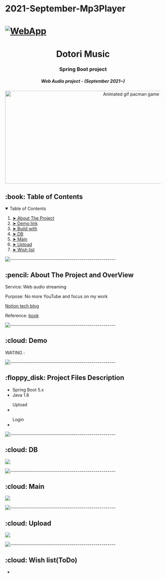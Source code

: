 # 2021-September-Mp3Player

# [![WebApp](https://user-images.githubusercontent.com/72185011/136536106-740eccf8-0046-4900-bd58-f167144f0016.PNG)](https://www.youtube.com/watch?v=IdotOlEH7EM)
<h1 align="center"> Dotori Music </h1> 
<h3 align="center"> Spring Boot project </h3>
<h5 align="center"> Web Audio project - (September 2021~) </h5>

<p align="center"> 
  <img src="https://user-images.githubusercontent.com/72185011/133432288-860ef0e4-0e5d-4b6d-89b4-40f0cd60bdde.gif" alt="Animated gif pacman game" height="300px" width="800">
</p>


<!-- TABLE OF CONTENTS -->
<h2 id="table-of-contents"> :book: Table of Contents</h2>

<details open="open">
  <summary>Table of Contents</summary>
  <ol>
    <li><a href="#about-the-project"> ➤ About The Project</a></li>
    <li><a href="#demo"> ➤ Demo link</a></li>
    <li><a href="#buildwith"> ➤ Build with</a></li>
    <li><a href="#db"> ➤ DB </a></li>
    <li><a href="#main"> ➤ Main </a></li>
    <li><a href="#upload"> ➤ Upload </a></li>
    <li><a href="#Wishlist"> ➤ Wish list </a></li>
  </ol>
</details>

![-----------------------------------------------------](https://raw.githubusercontent.com/andreasbm/readme/master/assets/lines/rainbow.png)

<!-- ABOUT THE PROJECT -->
<h2 id="about-the-project"> :pencil: About The Project and OverView</h2>

<p align="justify"> 
  Service: Web audio streaming<br/>
  
  Purpose: No more YouTube and focus on my work<br/>
  
  <a href="https://exultant-hub-53c.notion.site/46f6dbd8fda74ee78393175573cd1022"> Notion tech blog<br/><a/>
    
  Reference: <a href="http://www.kyobobook.co.kr/product/detailViewKor.laf?ejkGb=KOR&mallGb=KOR&barcode=9788965402602"> book </a>
</p>

![-----------------------------------------------------](https://raw.githubusercontent.com/andreasbm/readme/master/assets/lines/rainbow.png)

<!-- DEMO -->
<h2 id="demo"> :cloud: Demo</h2>
WATING : 

![-----------------------------------------------------](https://raw.githubusercontent.com/andreasbm/readme/master/assets/lines/rainbow.png)
<!-- PROJECT FILES DESCRIPTION -->
<h2 id="buildwith"> :floppy_disk: Project Files Description</h2>

- Spring Boot 5.x
- Java 1.8

<ul>
  Upload
  <li></li>
</ul>
  
<ul>  
  Login
  <li></li>

</ul>

![-----------------------------------------------------](https://raw.githubusercontent.com/andreasbm/readme/master/assets/lines/rainbow.png)
<!-- DEMO -->
<h2 id="db"> :cloud: DB</h2>

![](https://user-images.githubusercontent.com/72185011/133433765-c4fb94f6-1e73-4420-8c91-931697d65c50.jpg)

![-----------------------------------------------------](https://raw.githubusercontent.com/andreasbm/readme/master/assets/lines/rainbow.png)

<!-- DEMO -->
<h2 id="main"> :cloud: Main</h2>

![](https://user-images.githubusercontent.com/72185011/133433765-c4fb94f6-1e73-4420-8c91-931697d65c50.jpg)

![-----------------------------------------------------](https://raw.githubusercontent.com/andreasbm/readme/master/assets/lines/rainbow.png)

<h2 id="upload"> :cloud: Upload</h2>

![](https://user-images.githubusercontent.com/72185011/133433765-c4fb94f6-1e73-4420-8c91-931697d65c50.jpg)

![-----------------------------------------------------](https://raw.githubusercontent.com/andreasbm/readme/master/assets/lines/rainbow.png)

<h2 id="Wishlist"> :cloud: Wish list(ToDo)</h2>
<ul>
  <li></li>
</ul>
